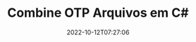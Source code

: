 ---
############################# Static ############################
layout: "auto-gen-merger"
date: 2022-10-12T07:27:06
draft: false
otherformats: pdf pps ppsx ppt pptx rtf tex vdx vsdm vsdx vssm vssx vstm vstx vsx vtx

############################# Head ############################
head_title: "Combine OTP Arquivos em C# | OTP Fusão"
head_description: "Combine vários arquivos OTP em um único arquivo usando a API de fusão de documentos C# .NET. Combine páginas ou intervalos de páginas específicos de vários documentos em um único documento."

############################# Header ############################
title: "Combine OTP Arquivos em C#"
description: "Combine OTP com algumas linhas de código .NET."
bg_image: "https://cms.admin.containerize.com/templates/aspose/App_Themes/V3/images/bg/header1.png"
bg_overlay: false
button:
    enable: true
    icon: "fas fa-arrow-down"
    label: "Baixar Teste Gratuito"
    link: "https://downloads.groupdocs.com/merger/net"

############################# SubMenu ############################
submenu:
    enable: true

    left:
        img_alt: "GroupDocs.Merger for .NET"
        image: "https://cms.admin.containerize.com/templates/groupdocs/images/product-logos/90x90-noborder/groupdocs-merger-net.png"
        product: "GroupDocs.Merger"
        platform: ".NET"

    middle:
        button:

            # button loop
            - link: "https://apireference.groupdocs.com/merger/net"
              text: "Referência da API"

            # button loop
            - link: "https://github.com/groupdocs-merger"
              text: "Exemplos de código"

            # button loop
            - link: "https://products.groupdocs.app/merger/family"
              text: "Demonstrações ao vivo"

            # button loop
            - link: "https://purchase.groupdocs.com/pricing/merger/net"
              text: "Preços"

    right:
        link_download: "https://downloads.groupdocs.com/merger"
        link_learn: "https://docs.groupdocs.com/merger/net"
        link_buy: "https://purchase.groupdocs.com"

############################# About ############################
about:
    enable: true
    title: "Sobre a API GroupDocs.Merger for .NET"
    content: |
        [GroupDocs.Merger for .NET](/pt/merger/net/) fornece uma solução conveniente para combinar vários PDF, Microsoft Office (Word, Excel, PowerPoint, OneNote), OpenDocument, HTML, imagens e muitos outros documentos em um único arquivo dentro dos aplicativos .NET. O GroupDocs.Merger economizará muito esforço, pois você pode combinar documentos OTP - não há necessidade de instalar nenhum software de terceiros, aplicativos de desktop ou plug-ins. Agora é desnecessário perder seu tempo e combinar arquivos manualmente! A missão do GroupDocs é fornecer a melhor qualidade e simplificar os fluxos de trabalho de processamento de documentos.
        
        A API GroupDocs.Merger é a escolha certa para soluções corporativas que precisam de recursos de combinação de arquivos. Essas APIs são bem suportadas em todos os principais sistemas operacionais e plataformas, incluindo .NET Framework, .NET Standard, .NET Core, Mono.

############################# Steps ############################
steps:
    enable: true
    title_left: "Como combinar vários arquivos OTP"
    content_left: |
        [GroupDocs.Merger for .NET](/pt/merger/net/) torna mais fácil para os desenvolvedores do .NET combinar dois ou mais arquivos OTP em seus aplicativos implementando um alguns passos fáceis.
        
        * Crie uma nova instância de **Merger** e passe o caminho do documento de origem como um parâmetro de construtor.
        * Chame **Join** da classe **Merger** e passe o segundo caminho do documento de origem.
        * Chame **Save** da classe **Merger** para salvar o documento mesclado.

    title_right: "Requisitos de sistema"
    content_right: |
        As APIs do GroupDocs.Merger for .NET são compatíveis com todas as principais plataformas e sistemas operacionais. Antes de executar o código abaixo, certifique-se de ter os seguintes pré-requisitos instalados em seu sistema.

        * Sistemas operacionais: Microsoft Windows, Linux, MacOS
        * Ambientes de desenvolvimento: Visual Studio, Xamarin, MonoDevelop
        * Estruturas: .NET Framework, .NET Standard, .NET Core, Mono
        * Faça o download da versão mais recente do GroupDocs.Merger for .NET de [NuGet](https://www.nuget.org/packages/groupdocs.merger)
         
    code: |
     {{% merger/additional-styles %}}
     {{< merger/code-merger title="Como combinar arquivos OTP usando o código de exemplo C#">}}

        ```csharp    
        // Combine arquivos OTP usando a API GroupDocs.Merger
        // Instanciar Fusão com documento de entrada OTP
        using (Merger merger = new Merger("input1.otp"))
          {
            // Chame o método Join da instância da classe Merger e passe o segundo caminho do documento de origem
            merger.Join("input2.otp");
    
            // Chame o método Save da instância da classe Merger para salvar o documento mesclado
            merger.Save("merged-file.otp");
          }
        ```
     {{< /merger/code-merger >}}

############################# Demos ############################
demos:
    enable: true
    title: "Demonstrações ao vivo - aplicativo online para combinar documentos"
    content: |
       Combine mais de um arquivo OTP agora mesmo visitando o site [GroupDocs.Merger Live Demos](https://products.groupdocs.app/merger/family).
       A demonstração ao vivo tem os seguintes benefícios.
        
############################# About Formats ############################
about_formats:
    enable: true

############################# More Formats ############################
more_formats:
    enable: true
    title: "Mesclando outros formatos de documento"
    content: |
        .NET documenta a API de fusão para formatos de arquivo e imagens. Combine alguns dos formatos de documentos populares conforme indicado abaixo.

############################# Back to top ###############################
back_to_top:
    enable: true
---
